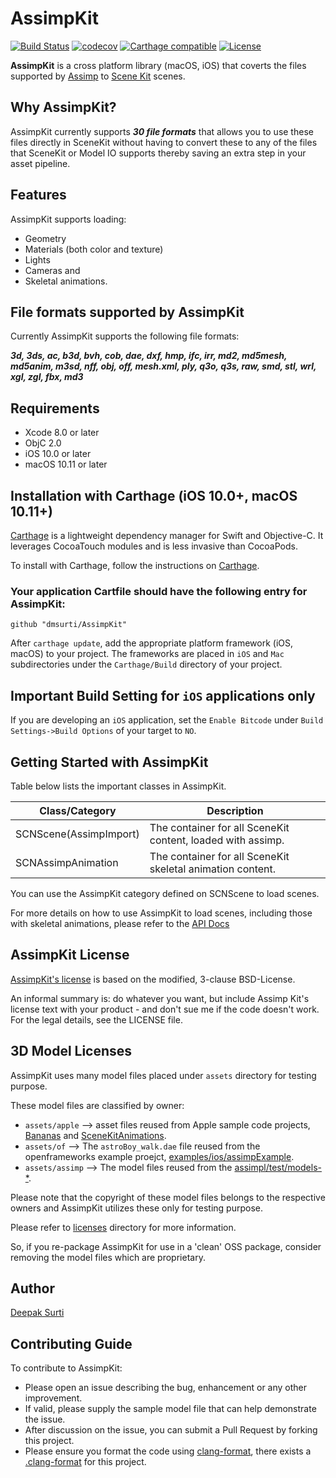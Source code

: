 AssimpKit
=========
[![Build
Status](https://travis-ci.org/dmsurti/AssimpKit.svg?branch=master)](https://travis-ci.org/dmsurti/AssimpKit)
[![codecov](https://codecov.io/gh/dmsurti/AssimpKit/branch/master/graph/badge.svg)](https://codecov.io/gh/dmsurti/AssimpKit)
[![Carthage compatible](https://img.shields.io/badge/Carthage-compatible-4BC51D.svg?style=flat)](https://github.com/Carthage/Carthage)
[![License](https://img.shields.io/badge/License-BSD%203--Clause-blue.svg)](https://opensource.org/licenses/BSD-3-Clause)

**AssimpKit** is a cross platform library (macOS, iOS) that coverts the files supported by [Assimp](https://github.com/assimp/assimp) to [Scene Kit](https://developer.apple.com/reference/scenekit) scenes.

Why AssimpKit?
---

AssimpKit currently supports ***30 file formats*** that allows you to use these
files directly in SceneKit without having to convert these to any of the files
that SceneKit or Model IO supports thereby saving an extra step in your asset
pipeline.

Features
---

AssimpKit supports loading:
* Geometry
* Materials (both color and texture)
* Lights
* Cameras and
* Skeletal animations.

File formats supported by AssimpKit
---

Currently AssimpKit supports the following file formats:

***3d, 3ds, ac, b3d, bvh, cob, dae, dxf, hmp, ifc, irr, md2, md5mesh, md5anim,
m3sd, nff, obj, off, mesh.xml, ply, q3o, q3s, raw, smd, stl, wrl, xgl, zgl, fbx,
md3***

Requirements
---

- Xcode 8.0 or later
- ObjC 2.0
- iOS 10.0 or later
- macOS 10.11 or later

Installation with Carthage (iOS 10.0+, macOS 10.11+)
---

[Carthage](https://github.com/Carthage/Carthage) is a lightweight dependency
manager for Swift and Objective-C. It leverages CocoaTouch modules and is less
invasive than CocoaPods.

To install with Carthage, follow the instructions on
[Carthage](https://github.com/Carthage/Carthage).

### Your application Cartfile should have the following entry for AssimpKit:

```
github "dmsurti/AssimpKit"
```

After `carthage update`, add the appropriate platform framework (iOS, macOS) to
your project. The frameworks are placed in `iOS` and `Mac` subdirectories under
the `Carthage/Build` directory of your project.

Important Build Setting for `iOS` applications only
---

If you are developing an `iOS` application, set the `Enable Bitcode` under `Build Settings->Build Options` of your target to `NO`.

Getting Started with AssimpKit
---

Table below lists the important classes in AssimpKit.

Class/Category        | Description         
----------------------| ----------------- 
SCNScene(AssimpImport)| The container for all SceneKit content, loaded with assimp.
SCNAssimpAnimation    | The container for all SceneKit skeletal animation content.

You can use the AssimpKit category defined on SCNScene to load scenes.

For more details on how to use AssimpKit to load scenes, including those with skeletal
animations, please refer to the [API
Docs](https://dmsurti.github.io/AssimpKit/appledocs/html/index.html)

AssimpKit License
---

[AssimpKit's license](LICENSE.md) is based on the modified, 3-clause BSD-License.

An informal summary is: do whatever you want, but include Assimp Kit's license text with your product - and don't sue me if the code doesn't work. For the legal details, see the LICENSE file.

3D Model Licenses
---

AssimpKit uses many model files placed under `assets` directory for testing purpose.

These model files are classified by owner:
* `assets/apple` --> asset files reused from Apple sample code projects, [Bananas](https://github.com/master-nevi/WWDC-2014/tree/master/Bananas%20A%20simple%20SceneKit%20platforming%20game) and [SceneKitAnimations](https://developer.apple.com/library/content/samplecode/SceneKitAnimations/Introduction/Intro.html#//apple_ref/doc/uid/DTS40012569).
* `assets/of` --> The `astroBoy_walk.dae` file reused from the openframeworks example proejct, [examples/ios/assimpExample](https://github.com/openframeworks/openFrameworks/tree/master/examples/ios/assimpExample).
* `assets/assimp` --> The model files reused from the [assimpl/test/models-*](https://github.com/assimp/assimp/tree/master/test).

Please note that the copyright of these model files belongs to the respective owners and
AssimpKit utilizes these only for testing purpose.

Please refer to [licenses](licenses/) directory for more information.

So, if you re-package AssimpKit for use in a 'clean' OSS package, consider removing the model files which are proprietary.

Author
---

[Deepak Surti](https://github.com/dmsurti)

Contributing Guide
---

To contribute to AssimpKit:

* Please open an issue describing the bug, enhancement or any other improvement.
* If valid, please supply the sample model file that can help demonstrate the issue.
* After discussion on the issue, you can submit a Pull Request by forking this project.
* Please ensure you format the code using [clang-format](http://clang.llvm.org/docs/ClangFormat.html), there exists a [.clang-format](.clang-format) for this project.